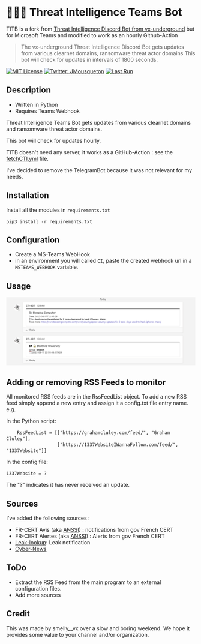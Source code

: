 # 🏴‍☠️🤖 Threat Intelligence Teams Bot

TITB is a fork from [Threat Intelligence Discord Bot from vx-underground](https://github.com/vxunderground/ThreatIntelligenceDiscordBot/) but for Microsoft Teams and modified to work as an hourly Github-Action 

> The vx-underground Threat Intelligence Discord Bot gets updates from various clearnet domains, ransomware threat actor domains This bot will check for updates in intervals of 1800 seconds.

[![MIT License](https://img.shields.io/badge/License-MIT-yellow.svg)](LICENSE)  [![Twitter: JMousqueton](https://img.shields.io/twitter/follow/JMousqueton.svg?style=social)](https://twitter.com/JMousqueton) [![Last Run](https://github.com/JMousqueton/CTI-MSTeams-Bot/actions/workflows/fetchCTI.yml/badge.svg)](.github/workflows/fetchCTI.yml)

## Description

* Written in Python 
* Requires Teams Webhook

Threat Intelligence Teams Bot gets updates from various clearnet domains and ransomware threat actor domains. 

This bot will check for updates hourly. 

TITB doesn't need any server, it works as a GitHub-Action : see the [fetchCTI.yml](.github/workflows/fetchCTI.yml) file.

I've decided to remove the TelegramBot because it was not relevant for my needs. 

## Installation
Install all the modules in ```requirements.txt```
```
pip3 install -r requirements.txt
```
## Configuration

* Create a MS-Teams WebHook  
* in an environment you will called `CI`, paste the created webhook url in a `MSTEAMS_WEBHOOK` variable. 

## Usage 

![](Screenshot.png)

## Adding or removing RSS Feeds to monitor
All monitored RSS feeds are in the RssFeedList object. To add a new RSS feed simply append a new entry and assign it a config.txt file entry name. e.g.

In the Python script:
```
    RssFeedList = [["https://grahamcluley.com/feed/", "Graham Cluley"],
                   ["https://1337WebsiteIWannaFollow.com/feed/", "1337Website"]]
```

In the config file:
```
1337Website = ?
```
The "?" indicates it has never received an update.

## Sources 

I've added the following sources : 

* FR-CERT Avis (aka [ANSSI](https://www.ssi.gouv.fr/)) : notifications from gov French CERT 
* FR-CERT Alertes (aka [ANSSI](https://www.ssi.gouv.fr/)) : Alerts from gov French CERT 
* [Leak-lookup](https://leak-lookup.com/): Leak notification 
* [Cyber-News](https://www.cyber-news.fr)

## ToDo 

* Extract the RSS Feed from the main program to an external configuration files. 
* Add more sources

## Credit
This was made by smelly__vx over a slow and boring weekend. We hope it provides some value to your channel and/or organization.
